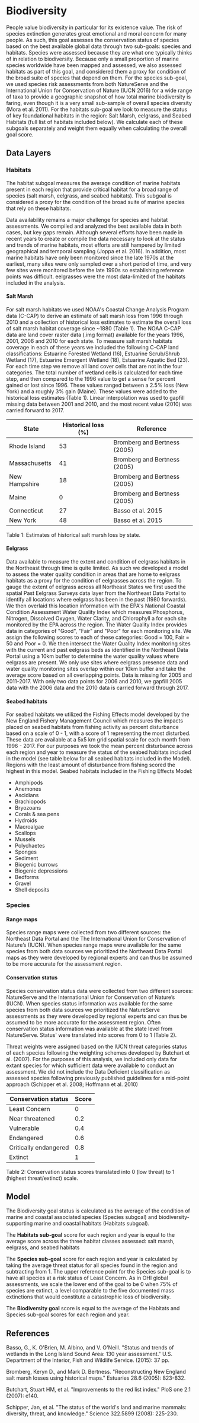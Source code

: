 # Biodiversity

People value biodiversity in particular for its existence value. The risk of species extinction generates great emotional and moral concern for many people. As such, this goal assesses the conservation status of species based on the best available global data through two sub-goals: species and habitats. Species were assessed because they are what one typically thinks of in relation to biodiversity. Because only a small proportion of marine species worldwide have been mapped and assessed, we also assessed habitats as part of this goal, and considered them a proxy for condition of the broad suite of species that depend on them. For the species sub-goal, we used species risk assessments from both NatureServe and the International Union for Conservation of Nature (IUCN 2016) for a wide range of taxa to provide a geographic snapshot of how total marine biodiversity is faring, even though it is a very small sub-sample of overall species diversity (Mora et al. 2011). For the habitats sub-goal we look to measure the status of key foundational habitats in the region: Salt Marsh, eelgrass, and Seabed Habitats (full list of habitats included below). We calculate each of these subgoals separately and weight them equally when calculating the overall goal score.

## Data Layers

### Habitats

The habitat subgoal measures the average condition of marine habitats present in each region that provide critical habitat for a broad range of species (salt marsh, eelgrass, and seabed habitats). This subgoal is considered a proxy for the condition of the broad suite of marine species that rely on these habitats.

Data availability remains a major challenge for species and habitat assessments. We compiled and analyzed the best available data in both cases, but key gaps remain. Although several efforts have been made in recent years to create or compile the data necessary to look at the status and trends of marine habitats, most efforts are still hampered by limited geographical and temporal sampling (Joppa et al. 2016). In addition, most marine habitats have only been monitored since the late 1970s at the earliest, many sites were only sampled over a short period of time, and very few sites were monitored before the late 1990s so establishing reference points was difficult. eelgrasses were the most data-limited of the habitats included in the analysis.

#### Salt Marsh

For salt marsh habitats we used NOAA's Coastal Change Analysis Program data (C-CAP) to derive an estimate of salt marsh loss from 1996 through 2010 and a collection of historical loss estimates to estimate the overall loss of salt marsh habitat coverage since ~1880 (Table 1). The NOAA C-CAP data are land cover raster data (.img format) available for the years 1996, 2001, 2006 and 2010 for each state. To measure salt marsh habitats coverage in each of these years we included the following C-CAP land classifications: Estuarine Forested Wetland (16), Estuarine Scrub/Shrub Wetland (17), Estuarine Emergent Wetland (18), Estuarine Aquatic Bed (23). For each time step we remove all land cover cells that are not in the four categories. The total number of wetland cells is calculated for each time step, and then compared to the 1996 value to get a sense for percent gained or lost since 1996. These values ranged between a 2.5% loss (New York) and a roughly 3% gain (Maine). These values were added to the historical loss estimates (Table 1). Linear interpolation was used to gapfill missing data between 2001 and 2010, and the most recent value (2010) was carried forward to 2017.

|State|Historical loss (%)|Reference|
|----|----|----|
|Rhode Island| 53| Bromberg and Bertness (2005)|
|Massachusetts| 41| Bromberg and Bertness (2005)|
|New Hampshire| 18| Bromberg and Bertness (2005)|
|Maine|0| Bromberg and Bertness (2005)|
|Connecticut|27| Basso et al. 2015 |
|New York|48|Basso et al. 2015 |
Table 1: Estimates of historical salt marsh loss by state.

#### Eelgrass

Data available to measure the extent and condition of eelgrass habitats in the Northeast through time is quite limited. As such we developed a model to assess the water quality condition in areas that are home to eelgrass habitats as a proxy for the condition of eelgrasses across the region. To gauge the extent of eelgrass across all Northeast States we first used the spatial Past Eelgrass Surveys data layer from the Northeast Data Portal to identify all locations where eelgrass has been in the past (1980 forwards). We then overlaid this location information with the EPA's National Coastal Condition Assessment Water Quality Index which measures Phosphorus, Nitrogen, Dissolved Oxygen, Water Clarity, and Chlorophyll a for each site monitored by the EPA across the region. The Water Quality Index provides data in categories of "Good", "Fair" and "Poor" for each monitoring site. We assign the following scores to each of these categories: Good = 100, Fair = 50 and Poor = 0. We then intersect the Water Quality Index monitoring sites with the current and past eelgrass beds as identified in the Northeast Data Portal using a 10km buffer to determine the water quality values where eelgrass are present. We only use sites where eelgrass presence data and water quality monitoring sites overlap within our 10km buffer and take the average score based on all overlapping points. Data is missing for 2005 and 2011-2017. With only two data points for 2006 and 2010, we gapfill 2005 data with the 2006 data and the 2010 data is carried forward through 2017.

#### Seabed habitats

For seabed habitats we utilized the Fishing Effects model developed by the New England Fishery Management Council which measures the impacts placed on seabed habitats from fishing activity as percent disturbance based on a scale of 0 - 1, with a score of 1 representing the most disturbed. These data are available at a 5x5 km grid spatial scale for each month from 1996 - 2017. For our purposes we took the mean percent disturbance across each region and year to measure the status of the seabed habitats included in the model (see table below for all seabed habitats included in the Model). Regions with the least amount of disturbance from fishing scored the highest in this model.
Seabed habitats included in the Fishing Effects Model:

* Amphipods
* Anemones
* Ascidians
* Brachiopods
* Bryozoans
* Corals & sea pens
* Hydroids
* Macroalgae
* Scallops
* Mussels
* Polychaetes
* Sponges
* Sediment
* Biogenic burrows
* Biogenic depressions
* Bedforms
* Gravel
* Shell deposits

### Species

#### Range maps

Species range maps were collected from two different sources: the Northeast Data Portal and the The International Union for Conservation of Nature’s (IUCN). When species range maps were available for the same species from both data sources we prioritized the Northeast Data Portal maps as they were developed by regional experts and can thus be assumed to be more accurate for the assessment region. 

#### Conservation status

Species conservation status data were collected from two different sources: NatureServe and the International Union for Conservation of Nature’s (IUCN). When species status information was available for the same species from both data sources we prioritized the NatureServe assessments as they were developed by regional experts and can thus be assumed to be more accurate for the assessment region. Often conservation status information was available at the state level from NatureServe. Status' were translated into scores from 0 to 1 (Table 2).

Threat weights were assigned based on the IUCN threat categories status of each species following the weighting schemes developed by Butchart et al. (2007). For the purposes of this analysis, we included only data for extant species for which sufficient data were available to conduct an assessment. We did not include the Data Deficient classification as assessed species following previously published guidelines for a mid-point approach (Schipper et al. 2008; Hoffmann et al. 2010)

|Conservation status| Score|
|----|----|
|Least Concern|	0|
|Near threatened|	0.2|
|Vulnerable|	0.4|
|Endangered|	0.6|
|Critically endangered|	0.8|
|Extinct|	1|
Table 2: Conservation status scores translated into 0 (low threat) to 1 (highest threat/extinct) scale.

## Model

The Biodiversity goal status is calculated as the average of the condition of marine and coastal associated species (Species subgoal) and biodiversity-supporting marine and coastal habitats (Habitats subgoal).

The **Habitats sub-goal** score for each region and year is equal to the average score across the three habitat classes assessed: salt marsh, eelgrass, and seabed habitats

The **Species sub-goal** score for each region and year is calculated by taking the average threat status for all species found in the region and subtracting from 1. The upper reference point for the Species sub-goal is to have all species at a risk status of Least Concern. As in OHI global assessments, we scale the lower end of the goal to be 0 when 75% of species are extinct, a level comparable to the five documented mass extinctions that would constitute a catastrophic loss of biodiversity.

The **Biodiversity goal** score is equal to the average of the Habitats and Species sub-goal scores for each region and year.


## References

Basso, G., K. O'Brien, M. Albino, and V. O'Neill. "Status and trends of wetlands in the Long Island Sound Area: 130 year assessment." U.S. Department of the Interior, Fish and Wildlife Service. (2015): 37 pp.

Bromberg, Keryn D., and Mark D. Bertness. "Reconstructing New England salt marsh losses using historical maps." Estuaries 28.6 (2005): 823-832.

Butchart, Stuart HM, et al. "Improvements to the red list index." PloS one 2.1 (2007): e140.

Schipper, Jan, et al. "The status of the world's land and marine mammals: diversity, threat, and knowledge." Science 322.5899 (2008): 225-230.
